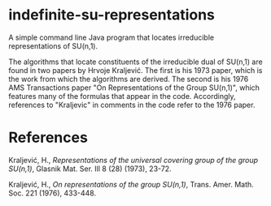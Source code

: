 # indefinite-su-representations
A simple command line Java program that locates irreducible representations of SU(n,1).

The algorithms that locate constituents of the irreducible dual of SU(n,1) are found in two papers by Hrvoje Kraljević. The first is his 1973 paper, which is the work from which the algorithms are derived. The second is his 1976 AMS Transactions paper "On Representations of the Group SU(n,1)", which features many of the formulas that appear in the code. Accordingly, references to "Kraljevic" in comments in the code refer to the 1976 paper.

# References
Kraljević, H., <i>Representations of the universal covering group of the group SU(n,1)</i>, Glasnik Mat. Ser. Ill 8 (28) (1973), 23-72.

Kraljević, H., <i>On representations of the group SU(n,1)</i>, Trans. Amer. Math. Soc. 221 (1976), 433-448.
